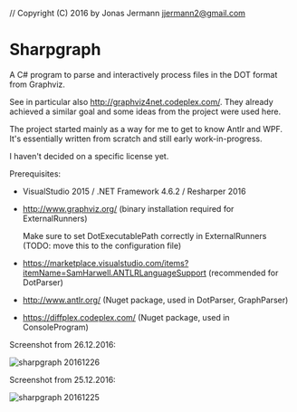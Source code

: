 // Copyright (C) 2016 by Jonas Jermann <jjermann2@gmail.com>

Sharpgraph
==========

A C# program to parse and interactively process files in the DOT format from Graphviz.

See in particular also http://graphviz4net.codeplex.com/.
They already achieved a similar goal and some ideas from the project were used here.

The project started mainly as a way for me to get to know Antlr and WPF.
It's essentially written from scratch and still early work-in-progress.

I haven't decided on a specific license yet.

Prerequisites:
- VisualStudio 2015 / .NET Framework 4.6.2 / Resharper 2016
- http://www.graphviz.org/ (binary installation required for ExternalRunners)

  Make sure to set DotExecutablePath correctly in ExternalRunners (TODO: move this to the configuration file)
- https://marketplace.visualstudio.com/items?itemName=SamHarwell.ANTLRLanguageSupport (recommended for DotParser)
- http://www.antlr.org/ (Nuget package, used in DotParser, GraphParser)
- https://diffplex.codeplex.com/ (Nuget package, used in ConsoleProgram)


Screenshot from 26.12.2016:

![sharpgraph 20161226](https://cloud.githubusercontent.com/assets/1377808/21485976/43a80bee-cbac-11e6-9cb3-64855dd6286c.png)

Screenshot from 25.12.2016:

![sharpgraph 20161225](https://cloud.githubusercontent.com/assets/1377808/21469092/0a97e0f0-ca39-11e6-95a5-92e2536b1201.png)
